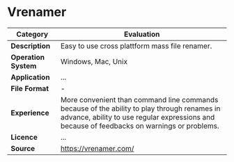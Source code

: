 # Vrenamer

| Category | Evaluation |
| --- | --- |
| **Description**  | Easy to use cross plattform mass file renamer. |
| **Operation System**  | Windows, Mac, Unix  |
| **Application**  | ...  |
| **File Format** | - |
| **Experience** | More convenient than command line commands because of the ability to play through renames in advance, ability to use regular expressions and because of feedbacks on warnings or problems. |
| **Licence** | ... |
| **Source** | https://vrenamer.com/ |
